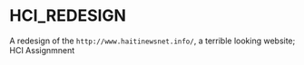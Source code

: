 # HCI_REDESIGN
A redesign of the `http://www.haitinewsnet.info/`, a terrible looking website; HCI Assignmnent
